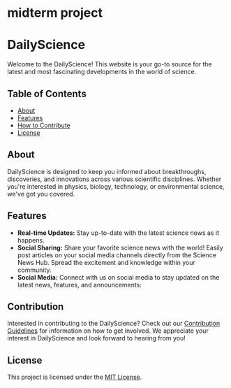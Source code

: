 # midterm project
# DailyScience

Welcome to the DailyScience! This website is your go-to source for the latest and most fascinating developments in the world of science.

## Table of Contents
- [About](#about)
- [Features](#features)
- [How to Contribute](#how-to-contribute)
- [License](#license)

## About

DailyScience is designed to keep you informed about breakthroughs, discoveries, and innovations across various scientific disciplines. Whether you're interested in physics, biology, technology, or environmental science, we've got you covered.

## Features

- **Real-time Updates:** Stay up-to-date with the latest science news as it happens.
- **Social Sharing:** Share your favorite science news with the world! Easily post articles on your social media channels directly from the Science News Hub. Spread the excitement and knowledge within your community.
- **Social Media:** Connect with us on social media to stay updated on the latest news, features, and announcements:

## Contribution

Interested in contributing to the DailyScience? Check out our [Contribution Guidelines](CONTRIBUTING.md) for information on how to get involved.
We appreciate your interest in DailyScience and look forward to hearing from you!

## License

This project is licensed under the [MIT License](LICENSE).
